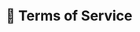 ---
id: terms
title: 📜 Terms of Service
description: CiFarm's terms of service and user agreement
slug: /terms/terms
sidebar_position: 1
--- 